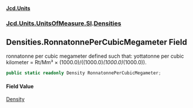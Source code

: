 #### [Jcd.Units](index.md 'index')

### [Jcd.Units.UnitsOfMeasure.SI](Jcd.Units.UnitsOfMeasure.SI.md 'Jcd.Units.UnitsOfMeasure.SI').[Densities](Densities.md 'Jcd.Units.UnitsOfMeasure.SI.Densities')

## Densities.RonnatonnePerCubicMegameter Field

ronnatonne per cubic megameter defined such that: yottatonne per cubic kilometer = Rt/Mm³ ×
(1000.0)/((1000.0)*(1000.0)*(1000.0)).

```csharp
public static readonly Density RonnatonnePerCubicMegameter;
```

#### Field Value

[Density](Density.md 'Jcd.Units.UnitTypes.Density')